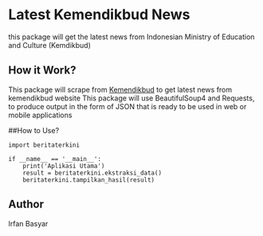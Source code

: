 # Latest Kemendikbud News
this package will get the latest news from Indonesian Ministry of Education and Culture (Kemdikbud)

## How it Work?
This package will scrape from [Kemendikbud](https://kemendikbud.go.id) to get latest news from kemendikbud website
This package will use BeautifulSoup4 and Requests, to produce output in the form of JSON that is ready to be used in web or mobile applications

##How to Use?
```
import beritaterkini

if __name__ == '__main__':
    print('Aplikasi Utama')
    result = beritaterkini.ekstraksi_data()
    beritaterkini.tampilkan_hasil(result)
```

## Author
Irfan Basyar